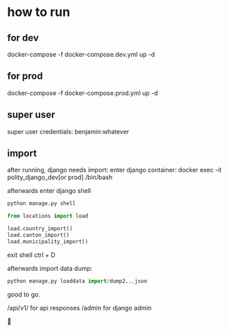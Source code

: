# how to run

## for dev
docker-compose -f docker-compose.dev.yml up -d

## for prod
docker-compose -f docker-compose.prod.yml up -d

## super user
super user credentials: benjamin:whatever


## import
after running, django needs import:
enter django container:
docker exec -it polity_django_dev[or prod] /bin/bash

afterwards enter django shell

```python
python manage.py shell
```

```python
from locations import load

load.country_import()
load.canton_import()
load.municipality_import()
```

exit shell ctrl + D

afterwards import data dump:
```python
python manage.py loaddata import/dump2...json
```

good to go.

/api/v1/ for api responses
/admin for django admin

👋